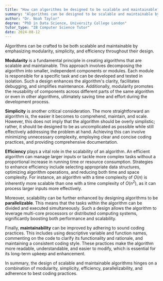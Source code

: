 ```yaml
---
title: "How can algorithms be designed to be scalable and maintainable?"
summary: "Algorithms can be designed to be scalable and maintainable by ensuring modularity, simplicity, and efficiency in their design."
author: "Dr. Noah Taylor"
degree: "PhD in Data Science, University College London"
tutor_type: "IB Computer Science Tutor"
date: 2024-08-12
---
```


Algorithms can be crafted to be both scalable and maintainable by emphasizing modularity, simplicity, and efficiency throughout their design.

**Modularity** is a fundamental principle in creating algorithms that are scalable and maintainable. This approach involves decomposing the algorithm into smaller, independent components or modules. Each module is responsible for a specific task and can be developed and tested in isolation. Such a design enhances the algorithm's clarity, facilitates debugging, and simplifies maintenance. Additionally, modularity promotes the reusability of components across different parts of the same algorithm or even in other algorithms, ultimately saving time and effort during the development process.

**Simplicity** is another critical consideration. The more straightforward an algorithm is, the easier it becomes to comprehend, maintain, and scale. However, this does not imply that the algorithm should be overly simplistic; rather, it should be designed to be as uncomplicated as possible while still effectively addressing the problem at hand. Achieving this can involve minimizing unnecessary complexity, employing clear and concise coding practices, and providing comprehensive documentation.

**Efficiency** plays a vital role in the scalability of an algorithm. An efficient algorithm can manage larger inputs or tackle more complex tasks without a proportional increase in running time or resource consumption. Strategies to enhance efficiency include selecting appropriate data structures, optimizing algorithm operations, and reducing both time and space complexity. For instance, an algorithm with a time complexity of $O(n)$ is inherently more scalable than one with a time complexity of $O(n^2)$, as it can process larger inputs more effectively.

Moreover, scalability can be further enhanced by designing algorithms to be **parallelizable**. This means that the tasks within the algorithm can be divided and executed simultaneously. Such a design allows the algorithm to leverage multi-core processors or distributed computing systems, significantly boosting both performance and scalability.

Finally, **maintainability** can be improved by adhering to sound coding practices. This includes using descriptive variable and function names, commenting on the code to clarify its functionality and rationale, and maintaining a consistent coding style. These practices make the algorithm more readable, understandable, and easier to modify, which is essential for its long-term upkeep and enhancement.

In summary, the design of scalable and maintainable algorithms hinges on a combination of modularity, simplicity, efficiency, parallelizability, and adherence to best coding practices.
    
